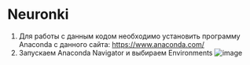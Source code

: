 # Neuronki
1. Для работы с данным кодом необходимо установить программу Anaconda с данного сайта: https://www.anaconda.com/
2. Запускаем Anaconda Navigator и выбираем Environments ![image](https://github.com/pda9/Neuronki/assets/39908010/476b2165-5e99-4879-bc02-fb09b528f765)
